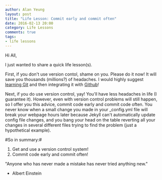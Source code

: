 ```yaml
---
author: Alan Yeung
layout: post
title: "Life Lesson: Commit early and commit often"
date: 2016-02-13 20:00
category: Life Lessons
comments: true
tags:
- life lessons
---
```


Hi All,

I just wanted to share a quick life lesson(s).

First, if you don't use version contol, shame on you. Please do it now! It will save you thousands (millions?) of headaches. I would highly suggest [learning Git](https://try.github.io/levels/1/challenges/1) and then integrating it with [Github](https://github.com/)!

Next, if you do use version control, yay! You'll have less headaches in life (I guarantee it). However, even with version control problems will still happen, so I offer you this advice, commit code early and commit code often. You never know when a small change you made in your _config.yml file will break your webpage hours later because Jekyll can't automatically update config file changes, and you bang your head on the table reverting all your changes in several different files trying to find the problem (just a hypothetical example).

#So in summary:#
1. Get and use a version control system!
2. Commit code early and commit often!

"Anyone who has never made a mistake has never tried anything new."
- Albert Einstein


